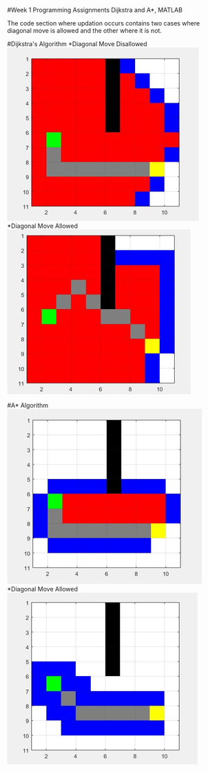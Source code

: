 #Week 1 Programming Assignments Dijkstra and A*, MATLAB

The code section where updation occurs contains two cases where diagonal move is allowed and the other where it is not.

#Dijkstra's Algorithm
*Diagonal Move Disallowed
![alt text](Screenshots/Dijkstra.JPG "Dijkstra with Diagonal Move not allowed")
*Diagonal Move Allowed
![alt text](Screenshots/Dijkstra_DiagonalMove.JPG "Dijkstra with Diagonal Move allowed")

#A* Algorithm
![alt text](Screenshots/Astar_noDiagonalMove..JPG "Dijkstra with Diagonal Move not allowed")
*Diagonal Move Allowed
![alt text](Screenshots/Astar_DiagonalMove.JPG "Dijkstra with Diagonal Move allowed")


